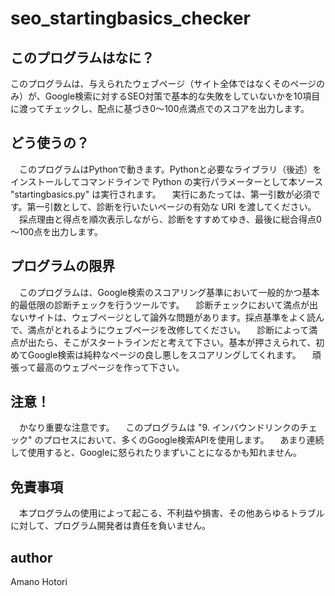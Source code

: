 # seo_startingbasics_checker

## このプログラムはなに？
 このプログラムは、与えられたウェブページ（サイト全体ではなくそのページのみ）が、Google検索に対するSEO対策で基本的な失敗をしていないかを10項目に渡ってチェックし、配点に基づき0～100点満点でのスコアを出力します。

## どう使うの？
　このプログラムはPythonで動きます。Pythonと必要なライブラリ（後述）をインストールしてコマンドラインで Python の実行パラメーターとして本ソース "startingbasics.py" は実行されます。
　実行にあたっては、第一引数が必須です。第一引数として、診断を行いたいページの有効な URI を渡してください。
　採点理由と得点を順次表示しながら、診断をすすめてゆき、最後に総合得点0～100点を出力します。

## プログラムの限界
　このプログラムは、Google検索のスコアリング基準において一般的かつ基本的最低限の診断チェックを行うツールです。
　診断チェックにおいて満点が出ないサイトは、ウェブページとして論外な問題があります。採点基準をよく読んで、満点がとれるようにウェブページを改修してください。
　診断によって満点が出たら、そこがスタートラインだと考えて下さい。基本が押さえられて、初めてGoogle検索は純粋なページの良し悪しをスコアリングしてくれます。
　頑張って最高のウェブページを作って下さい。

## 注意！
　かなり重要な注意です。
　このプログラムは "9. インバウンドリンクのチェック" のプロセスにおいて、多くのGoogle検索APIを使用します。
　あまり連続して使用すると、Googleに怒られたりまずいことになるかも知れません。

## 免責事項
　本プログラムの使用によって起こる、不利益や損害、その他あらゆるトラブルに対して、プログラム開発者は責任を負いません。
 
 ## author
 Amano Hotori
